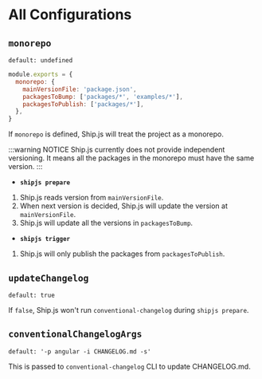 # All Configurations

## `monorepo`

`default: undefined`

```js
module.exports = {
  monorepo: {
    mainVersionFile: 'package.json',
    packagesToBump: ['packages/*', 'examples/*'],
    packagesToPublish: ['packages/*'],
  },
}
```

If `monorepo` is defined, Ship.js will treat the project as a monorepo.

:::warning NOTICE
Ship.js currently does not provide independent versioning. It means all the packages in the monorepo must have the same version.
:::

* **`shipjs prepare`**

1. Ship.js reads version from `mainVersionFile`.
2. When next version is decided, Ship.js will update the version at `mainVersionFile`.
3. Ship.js will update all the versions in `packagesToBump`.

* **`shipjs trigger`**

1. Ship.js will only publish the packages from `packagesToPublish`.

## `updateChangelog`

`default: true`

If `false`, Ship.js won't run `conventional-changelog` during `shipjs prepare`.

## `conventionalChangelogArgs`

`default: '-p angular -i CHANGELOG.md -s'`

This is passed to `conventional-changelog` CLI to update CHANGELOG.md.